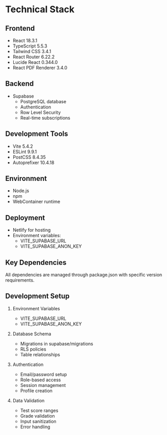 # Technical Stack

## Frontend
- React 18.3.1
- TypeScript 5.5.3
- Tailwind CSS 3.4.1
- React Router 6.22.2
- Lucide React 0.344.0
- React PDF Renderer 3.4.0

## Backend
- Supabase
  - PostgreSQL database
  - Authentication
  - Row Level Security
  - Real-time subscriptions

## Development Tools
- Vite 5.4.2
- ESLint 9.9.1
- PostCSS 8.4.35
- Autoprefixer 10.4.18

## Environment
- Node.js
- npm
- WebContainer runtime

## Deployment
- Netlify for hosting
- Environment variables:
  - VITE_SUPABASE_URL
  - VITE_SUPABASE_ANON_KEY

## Key Dependencies
All dependencies are managed through package.json with specific version requirements.

## Development Setup
1. Environment Variables
   - VITE_SUPABASE_URL
   - VITE_SUPABASE_ANON_KEY

2. Database Schema
   - Migrations in supabase/migrations
   - RLS policies
   - Table relationships

3. Authentication
   - Email/password setup
   - Role-based access
   - Session management
   - Profile creation

4. Data Validation
   - Test score ranges
   - Grade validation
   - Input sanitization
   - Error handling